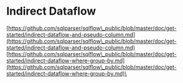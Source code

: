 # Indirect Dataflow

[https://github.com/sqlparser/sqlflow\_public/blob/master/doc/get-started/indirect-dataflow-and-pseudo-column.md](https://github.com/sqlparser/sqlflow\_public/blob/master/doc/get-started/indirect-dataflow-and-pseudo-column.md)      \
[https://github.com/sqlparser/sqlflow\_public/blob/master/doc/get-started/indirect-dataflow-where-group-by.md](https://github.com/sqlparser/sqlflow\_public/blob/master/doc/get-started/indirect-dataflow-where-group-by.md)\
